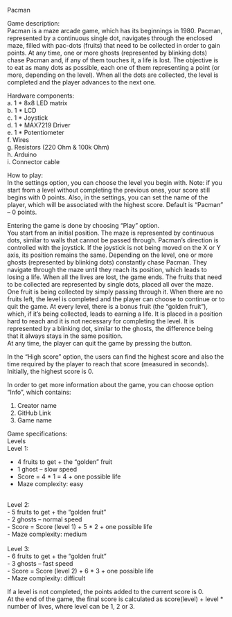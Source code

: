 Pacman

Game description: <br/>
Pacman is a maze arcade game, which has its beginnings in 1980. Pacman, represented by a continuous single dot, navigates through the enclosed maze, filled with pac-dots (fruits) that need to be collected in order to gain points. At any time, one or more ghosts (represented by blinking dots) chase Pacman and, if any of them touches it, a life is lost. The objective is to eat as many dots as possible, each one of them representing a point (or more, depending on the level). When all the dots are collected, the level is completed and the player advances to the next one.

Hardware components: <br/>
a. 1 * 8x8 LED matrix <br/>
b. 1 * LCD <br/>
c. 1 * Joystick<br/>
d. 1 * MAX7219 Driver<br/>
e. 1 * Potentiometer<br/>
f. Wires<br/>
g. Resistors (220 Ohm & 100k Ohm)<br/>
h. Arduino<br/>
i. Connector cable<br/>

How to play:<br/>
In the settings option, you can choose the level you begin with. Note: if you start from a level without completing the previous ones, your score still begins with 0 points. Also, in the settings, you can set the name of the player, which will be associated with the highest score. Default is “Pacman” – 0 points.

Entering the game is done by choosing “Play” option.<br/>
You start from an initial position. The maze is represented by continuous dots, similar to walls that cannot be passed through. Pacman’s direction is controlled with the joystick. If the joystick is not being moved on the X or Y axis, its position remains the same.
Depending on the level, one or more ghosts (represented by blinking dots) constantly chase Pacman. They navigate through the maze until they reach its position, which leads to losing a life. When all the lives are lost, the game ends.
The fruits that need to be collected are represented by single dots, placed all over the maze. One fruit is being collected by simply passing through it. When there are no fruits left, the level is completed and the player can choose to continue or to quit the game.
At every level, there is a bonus fruit (the “golden fruit”), which, if it’s being collected, leads to earning a life. It is placed in a position hard to reach and it is not necessary for completing the level. It is represented by a blinking dot, similar to the ghosts, the difference being that it always stays in the same position.<br/>
At any time, the player can quit the game by pressing the button.

In the “High score” option, the users can find the highest score and also the time required by the player to reach that score (measured in seconds). Initially, the highest score is 0.

In order to get more information about the game, you can choose option “Info”, which contains:<br/>
1. Creator name<br/>
2. GitHub Link<br/>
3. Game name

Game specifications:<br/>
Levels <br/>
Level 1: <br/>
-	4 fruits to get + the “golden” fruit<br/>
-	1 ghost – slow speed<br/>
-	Score = 4 * 1 = 4 + one possible life<br/>
-	Maze complexity: easy<br/>
<br/>
Level 2:<br/>
-	5 fruits to get + the “golden fruit”<br/>
-	2 ghosts – normal speed<br/>
-	Score = Score (level 1) + 5 * 2 + one possible life<br/>
-	Maze complexity: medium<br/>
<br/>
Level 3:<br/>
-	6 fruits to get + the “golden fruit”<br/>
-	3 ghosts – fast speed<br/>
-	Score = Score (level 2) + 6 * 3 + one possible life<br/>
-	Maze complexity: difficult<br/>

If a level is not completed, the points added to the current score is 0.<br/>
At the end of the game, the final score is calculated as score(level) + level * number of lives, where level can be 1, 2 or 3.


